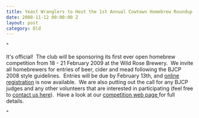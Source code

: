 ```yaml
---
title: Yeast Wranglers to Host the 1st Annual Cowtown Homebrew Roundup!
date: 2008-11-12 00:00:00 Z
layout: post
category: Old
---
```


"<p>It's official!&nbsp; The club will be sponsoring its first ever open homebrew competition from 18 - 21 February 2009 at the Wild Rose Brewery.&nbsp; We invite all homebrewers for entries of beer&#44; cider and mead following the BJCP 2008 style guidelines.&nbsp; Entries will be due by February 13th&#44; and <a target="_self" href="/LinkClick.aspx?link=324&amp;tabid=171">online registration</a> is now available.&nbsp; We are also putting out the call for any BJCP judges and any other volunteers that are interested in participating (feel free to <a target="_blank" href="/LinkClick.aspx?link=255&amp;tabid=171">contact us here</a>).&nbsp; Have a look at our <a target="_self" href="/LinkClick.aspx?link=321&amp;tabid=171">competition web page </a>for full details.</p>"
